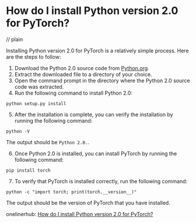 # How do I install Python version 2.0 for PyTorch?
// plain

Installing Python version 2.0 for PyTorch is a relatively simple process. Here are the steps to follow:

1. Download the Python 2.0 source code from [Python.org](https://www.python.org/downloads/release/python-200/).
2. Extract the downloaded file to a directory of your choice.
3. Open the command prompt in the directory where the Python 2.0 source code was extracted.
4. Run the following command to install Python 2.0:

```
python setup.py install
```

5. After the installation is complete, you can verify the installation by running the following command:

```
python -V
```

The output should be `Python 2.0.`.

6. Once Python 2.0 is installed, you can install PyTorch by running the following command:

```
pip install torch
```

7. To verify that PyTorch is installed correctly, run the following command:

```
python -c "import torch; print(torch.__version__)"
```

The output should be the version of PyTorch that you have installed.

onelinerhub: [How do I install Python version 2.0 for PyTorch?](https://onelinerhub.com/python-pytorch/how-do-i-install-python-version-----for-pytorch)